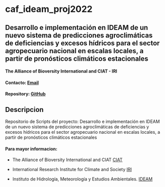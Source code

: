 # caf_ideam_proj2022
## Desarrollo e implementación en IDEAM de un nuevo sistema de predicciones agroclimáticas de deficiencias y excesos hídricos para el sector agropecuario nacional en escalas locales, a partir de pronósticos climáticos estacionales
#### The Alliance of Bioversity International and CIAT  - IRI
#### Contacto: [Email](mailto:j.r.espinosa@cgiar.org) 
#### Repository: [GitHub](https://github.com/jrodriguez88/caf_ideam_proj2022)

## Descripcion
Repositorio de Scripts del proyecto: 
Desarrollo e implementación en IDEAM de un nuevo sistema de predicciones agroclimáticas de deficiencias y excesos hídricos para el sector agropecuario nacional en escalas locales, a partir de pronósticos climáticos estacionales


#### Para mayor informacion:

* The Alliance of Bioversity International and CIAT [CIAT](https://alliancebioversityciat.org/)

* International Research Institute for Climate and Society [IRI](hhttps://iri.columbia.edu/) 

* Instituto de Hidrología, Meteorología y Estudios Ambientales. [IDEAM](http://www.ideam.gov.co/)



